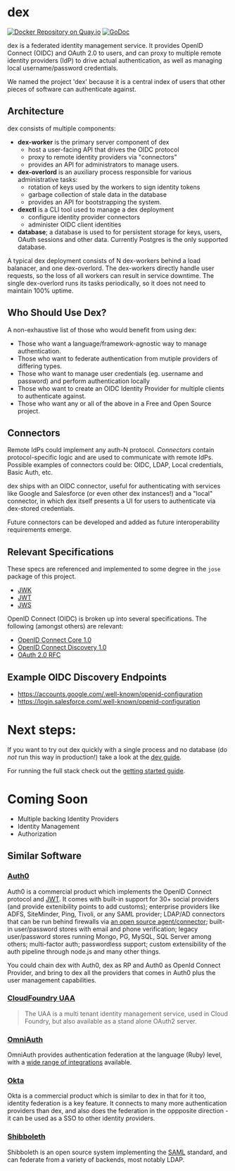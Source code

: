 # dex


[![Docker Repository on Quay.io](https://quay.io/repository/coreos/dex/status?token=2e772caf-ea17-45d5-8455-8fcf39dae6e1 "Docker Repository on Quay.io")](https://quay.io/repository/coreos/dex)
[![GoDoc](https://godoc.org/github.com/coreos/dex?status.svg)](https://godoc.org/github.com/coreos/dex)

dex is a federated identity management service. It provides OpenID Connect (OIDC) and OAuth 2.0 to users, and can proxy to multiple remote identity providers (IdP) to drive actual authentication, as well as managing local username/password credentials.

We named the project 'dex' because it is a central index of users that other pieces of software can authenticate against.


## Architecture

dex consists of multiple components:

- **dex-worker** is the primary server component of dex
	- host a user-facing API that drives the OIDC protocol
	- proxy to remote identity providers via "connectors"
	- provides an API for administrators to manage users.
- **dex-overlord** is an auxiliary process responsible for various administrative tasks:
	- rotation of keys used by the workers to sign identity tokens
	- garbage collection of stale data in the database
	- provides an API for bootstrapping the system.
- **dexctl** is a CLI tool used to manage a dex deployment
	- configure identity provider connectors
	- administer OIDC client identities
- **database**; a database is used to for persistent storage for keys, users,
  OAuth sessions and other data. Currently Postgres is the only supported
  database.

A typical dex deployment consists of N dex-workers behind a load balanacer, and one dex-overlord.
The dex-workers directly handle user requests, so the loss of all workers can result in service downtime.
The single dex-overlord runs its tasks periodically, so it does not need to maintain 100% uptime.

## Who Should Use Dex?

A non-exhaustive list of those who would benefit from using dex:

- Those who want a language/framework-agnostic way to manage authentication.
- Those who want to federate authentication from mutiple providers of differing types.
- Those who want to manage user credentials (eg. username and password) and perform authentication locally
- Those who want to create an OIDC Identity Provider for multiple clients to authenticate against.
- Those who want any or all of the above in a Free and Open Source project.

## Connectors

Remote IdPs could implement any auth-N protocol. *Connectors* contain protocol-specific logic and are used to communicate with remote IdPs. Possible examples of connectors could be: OIDC, LDAP, Local credentials, Basic Auth, etc.

dex ships with an OIDC connector, useful for authenticating with services like Google and Salesforce (or even other dex instances!) and a "local" connector, in which dex itself presents a UI for users to authenticate via dex-stored credentials.

Future connectors can be developed and added as future interoperability requirements emerge.

## Relevant Specifications

These specs are referenced and implemented to some degree in the `jose` package of this project.

- [JWK](https://tools.ietf.org/html/draft-ietf-jose-json-web-key-36)
- [JWT](https://tools.ietf.org/html/draft-ietf-oauth-json-web-token-30)
- [JWS](https://tools.ietf.org/html/draft-jones-json-web-signature-04)

OpenID Connect (OIDC) is broken up into several specifications. The following (amongst others) are relevant:

- [OpenID Connect Core 1.0](https://openid.net/specs/openid-connect-core-1_0.html)
- [OpenID Connect Discovery 1.0](https://openid.net/specs/openid-connect-discovery-1_0.html)
- [OAuth 2.0 RFC](https://tools.ietf.org/html/rfc6749)

## Example OIDC Discovery Endpoints

- https://accounts.google.com/.well-known/openid-configuration
- https://login.salesforce.com/.well-known/openid-configuration

# Next steps:

If you want to try out dex quickly with a single process and no database (do *not* run this way in production!) take a look at the [dev guide][dev-guide].

For running the full stack check out the [getting started guide][getting-started].

[getting-started]: https://github.com/coreos/dex/blob/master/Documentation/getting-started.md
[dev-guide]: https://github.com/coreos/dex/blob/master/Documentation/dev-guide.md

# Coming Soon

- Multiple backing Identity Providers
- Identity Management
- Authorization

## Similar Software

### [Auth0](https://auth0.com)

Auth0 is a commercial product which implements the OpenID Connect protocol and [JWT](http://jwt.io). It comes with built-in support for 30+ social providers (and provide extenibility points to add customs); enterprise providers like ADFS, SiteMinder, Ping, Tivoli, or any SAML provider; LDAP/AD connectors that can be run behind firewalls via [an open source agent/connector](https://github.com/auth0/ad-ldap-connector); built-in user/password stores with email and phone verification; legacy user/password stores running Mongo, PG, MySQL, SQL Server among others; multi-factor auth; passwordless support; custom extensibility of the auth pipeline through node.js and many other things.

You could chain dex with Auth0, dex as RP and Auth0 as OpenId Connect Provider, and bring to dex all the providers that comes in Auth0 plus the user management capabilities. 

### [CloudFoundry UAA](https://github.com/cloudfoundry/uaa)

>The UAA is a multi tenant identity management service, used in Cloud Foundry, but also available as a stand alone OAuth2 server.

### [OmniAuth](https://github.com/intridea/omniauth)

OmniAuth provides authentication federation at the language (Ruby) level, with a [wide range of integrations](https://github.com/intridea/omniauth/wiki/List-of-Strategies) available.

### [Okta](http://developer.okta.com/product/)
Okta is a commercial product which is similar to dex in that for it too, identity federation is a key feature. It connects to many more authentication providers than dex, and also does the federation in the oppposite direction - it can be used as a SSO to other identity providers.

### [Shibboleth](https://shibboleth.net/)

Shibboleth is an open source system implementing the [SAML](https://www.oasis-open.org/standards#samlv2.0) standard, and can federate from a variety of backends, most notably LDAP. 

